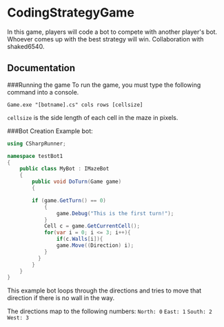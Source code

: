 # CodingStrategyGame
In this game, players will code a bot to compete with another player's bot. Whoever comes up with the best strategy will win. Collaboration with shaked6540.

## Documentation
###Running the game
To run the game, you must type the following command into a console.
```
Game.exe "[botname].cs" cols rows [cellsize]
```
`cellsize` is the side length of each cell in the maze in pixels.

###Bot Creation
Example bot: 
```csharp
using CSharpRunner;

namespace testBot1
{
    public class MyBot : IMazeBot
    {
        public void DoTurn(Game game)
        {

		if (game.GetTurn() == 0)
	        {
	            game.Debug("This is the first turn!");
	        }
	        Cell c = game.GetCurrentCell();
	        for(var i = 0; i <= 3; i++){
	    		if(c.Walls[i]){
	      		game.Move((Direction) i);
	    	}
          }
        }
    }
}
```
This example bot loops through the directions and tries to move that direction if there is no wall in the way.

The directions map to the following numbers: 
`North: 0`
`East: 1`
`South: 2`
`West: 3`
